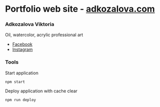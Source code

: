 # Portfolio web site - [adkozalova.com](https://adkozalova.com)

### Adkozalova Viktoria

Oil, watercolor, acrylic professional art

- [Facebook](https://www.facebook.com/viktoria.adkozalova)
- [Instagram](https://www.instagram.com/viktoria_adkozalova)

### Tools

Start application

```
npm start
```

Deploy application with cache clear
```
npm run deploy
```